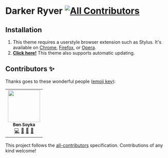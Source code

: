 <!-- ALL-CONTRIBUTORS-BADGE:START - Do not remove or modify this section -->
# Darker Ryver [![All Contributors](https://img.shields.io/badge/all_contributors-1-orange.svg)](#contributors-)
<!-- ALL-CONTRIBUTORS-BADGE:END -->

## Installation
1. This theme requires a userstyle browser extension such as Stylus. It's available on [Chrome][chrome], [Firefox][firefox], or [Opera][opera].
2. **[Click here!][install]** This theme also supports automatic updating.

[chrome]: https://chrome.google.com/webstore/detail/stylus/clngdbkpkpeebahjckkjfobafhncgmne
[firefox]: https://addons.mozilla.org/en-US/firefox/addon/styl-us/
[opera]: https://addons.opera.com/en-gb/extensions/details/stylus/

[install]: https://cdn.jsdelivr.net/gh/darkerweb/ryver@latest/main.user.css

## Contributors ✨

Thanks goes to these wonderful people ([emoji key](https://allcontributors.org/docs/en/emoji-key)):

<!-- ALL-CONTRIBUTORS-LIST:START - Do not remove or modify this section -->
<!-- prettier-ignore-start -->
<!-- markdownlint-disable -->
<table>
  <tr>
    <td align="center"><a href="http://bsoyka.me"><img src="https://avatars0.githubusercontent.com/u/37779854?v=4" width="100px;" alt=""/><br /><sub><b>Ben Soyka</b></sub></a><br /><a href="https://github.com/darkerweb/ryver/commits?author=bsoyka" title="Code">💻</a> <a href="#maintenance-bsoyka" title="Maintenance">🚧</a> <a href="https://github.com/darkerweb/ryver/commits?author=bsoyka" title="Documentation">📖</a> <a href="https://github.com/darkerweb/ryver/issues?q=author%3Absoyka" title="Bug reports">🐛</a></td>
  </tr>
</table>

<!-- markdownlint-enable -->
<!-- prettier-ignore-end -->
<!-- ALL-CONTRIBUTORS-LIST:END -->

This project follows the [all-contributors](https://github.com/all-contributors/all-contributors) specification. Contributions of any kind welcome!
